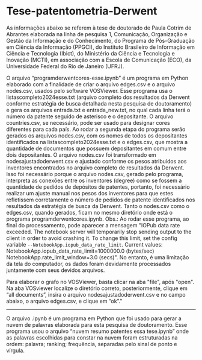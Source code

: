 # Tese-patentometria-Derwent

As informações abaixo se referem à tese de doutorado de Paula Cotrim de Abrantes elaborada na linha de pesquisa 1, Comunicação, Organização e Gestão da Informação e do Conhecimento, do Programa de Pós-Graduação em Ciência da Informação (PPGCI), do Instituto Brasileiro de Informação em Ciência e Tecnologia (Ibict), do Ministério da Ciência e Tecnologia e Inovação (MCTI), em associação com a Escola de Comunicação (ECO), da Universidade Federal do Rio de Janeiro (UFRJ).

O arquivo “programderwentcores-esse.ipynb” é um programa em Python elaborado com a finalidade de criar o arquivo edges.csv e o arquivo nodes.csv, usados pelo software VOSViewer. Esse programa usa o listascompleto2024esse.txt (arquivo completo dos resultados da Derwent conforme estratégia de busca detalhada nesta pesquisa de doutoramento) e gera os arquivos entrada.txt e entrada_new.txt, no qual cada linha terá o número da patente seguido de asterisco e o depositante. 
O arquivo countries.csv, se necessário, pode ser usado para designar cores diferentes para cada país. Ao rodar a segunda etapa do programa serão gerados os arquivos nodes.csv, com os nomes de todos os depositantes identificados na listascompleto2024esse.txt e o edges.csv, que mostra a quantidade de documentos que possuem depositantes em comum entre dois depositantes. O arquivo nodes.csv foi transformado em nodesajustadoderwent.csv e ajustado conforme os pesos atribuídos aos inventores encontrados no arquivo completo de resultados da Derwent. Isso foi necessário porque o arquivo nodes.csv, gerado pelo programa, interpreta as conexões entre os inventores (degree) como se fossem a quantidade de pedidos de depósitos de patentes, portanto, foi necessário realizar um ajuste manual nos pesos dos inventores para que estes refletissem corretamente o número de pedidos de patente identificados nos resultados da estratégia de busca da Derwent. Tanto o nodes.csv como o edges.csv, quando gerados, ficam no mesmo diretório onde está o programa programderwentcores.ipynb. 
Obs.: Ao rodar esse programa, ao final do processamento, pode aparecer a mensagem "IOPub data rate exceeded. The notebook server will temporarily stop sending output to the client in order to avoid crashing it. To change this limit, set the config variable `--NotebookApp.iopub_data_rate_limit`. 
Current values:
NotebookApp.iopub_data_rate_limit=1000000.0 (bytes/sec)
NotebookApp.rate_limit_window=3.0 (secs)". No entanto, é uma limitação da tela do computador, os dados foram devidamente processados juntamente com seus devidos arquivos. 

Para elaborar o grafo no VOSViewer, basta clicar na aba "file", após "open". Na aba VOSviewer localize o diretório correto, posteriormente, clique em “all documents”, insira o arquivo nodesajustadoderwent.csv e no campo abaixo, o arquivo edges.csv, e clique em “ok”."  

__________________________________________________________________________________________________________________________________________________________________________________________

O arquivo .ipynb é um programa em Python que foi usado para gerar a nuvem de palavras elaborada para esta pesquisa de doutoramento. Esse programa usou o arquivo “nuvem resumo patentes essa tese.ipynb”  onde as palavras escolhidas para constar na nuvem foram estruturadas na ordem: palavra; ranking; frequência, separadas pelo sinal de ponto e vírgula.  

